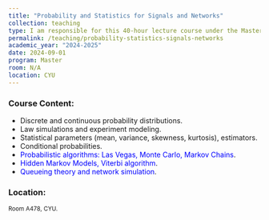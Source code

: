 ```yaml
---
title: "Probability and Statistics for Signals and Networks"
collection: teaching
type: I am responsible for this 40-hour lecture course under the Master program in Intelligent and Communicating Systems.
permalink: /teaching/probability-statistics-signals-networks
academic_year: "2024-2025"
date: 2024-09-01
program: Master
room: N/A
location: CYU
---
```



### Course Content:
- Discrete and continuous probability distributions.
- Law simulations and experiment modeling.
- Statistical parameters (mean, variance, skewness, kurtosis), estimators.
- Conditional probabilities.
- <span style="color:blue;">Probabilistic algorithms: Las Vegas, Monte Carlo, Markov Chains</span>.
- <span style="color:blue;">Hidden Markov Models, Viterbi algorithm</span>.
- <span style="color:blue;">Queueing theory and network simulation</span>.

### Location:
<span style="font-size: smaller;">Room A478, CYU.</span>


